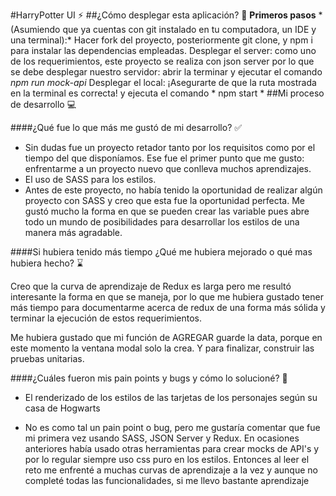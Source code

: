 #HarryPotter UI ⚡
##¿Cómo desplegar esta aplicación? 🚀
**Primeros pasos** * (Asumiendo que ya cuentas con git instalado en tu computadora, un IDE y una terminal):* Hacer fork del proyecto, posteriormente git clone, y npm i para instalar las dependencias empleadas. Desplegar el server: como uno de los requerimientos, este proyecto se realiza con json server por lo que se debe desplegar nuestro servidor: abrir la terminar y ejecutar el comando *npm run mock-api*
Desplegar el local: ¡Asegurarte de que la ruta mostrada en la terminal es correcta! y ejecuta el comando * npm start *
##Mi proceso de desarrollo 💻

####¿Qué fue lo que más me gustó de mi desarrollo? ✅
- Sin dudas fue un proyecto retador tanto por los requisitos como por el tiempo del que disponíamos. Ese fue el primer punto que me gusto: enfrentarme a un proyecto nuevo que conlleva muchos aprendizajes.
- El uso de SASS para los estilos. 
- Antes de este proyecto, no había tenido la oportunidad de realizar algún proyecto con SASS y creo que esta fue la oportunidad perfecta. Me gustó mucho la forma en que se pueden crear las variable pues abre todo un mundo de posibilidades para desarrollar los estilos de una manera más agradable. 

####Si hubiera tenido más tiempo ¿Qué me hubiera mejorado o qué mas hubiera hecho? ⌛


Creo que la curva de aprendizaje de Redux es larga pero me resultó interesante la forma en que se maneja, por lo que me hubiera gustado tener más tiempo para documentarme acerca de redux de una forma más sólida y terminar la ejecución de estos requerimientos. 

Me hubiera gustado que mi función de AGREGAR guarde la data, porque en este momento la ventana modal solo la crea. Y para finalizar, construir las pruebas unitarias. 

####¿Cuáles fueron mis pain points y bugs y cómo lo solucioné? 🙌

- El renderizado de los estilos de las tarjetas de los personajes según su casa de Hogwarts

- No es como tal un pain point o bug, pero me gustaría comentar que fue mi primera vez usando SASS, JSON Server y Redux. En ocasiones anteriores había usado otras herramientas para crear mocks de API's y por lo regular siempre uso css puro en los estilos. Entonces al leer el reto me enfrenté a muchas curvas de aprendizaje a la vez y aunque no completé todas las funcionalidades, si me llevo bastante aprendizaje